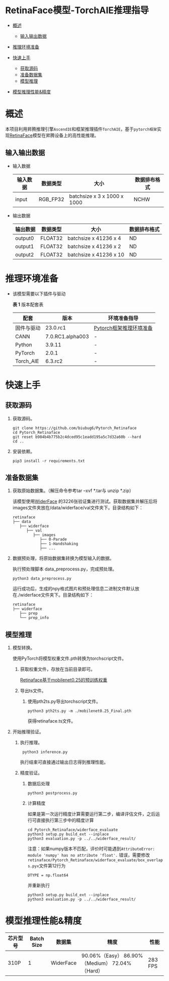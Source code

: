 # RetinaFace模型-TorchAIE推理指导

- [概述](#ZH-CN_TOPIC_0000001172161501)

    - [输入输出数据](#section540883920406)

- [推理环境准备](#ZH-CN_TOPIC_0000001126281702)

- [快速上手](#ZH-CN_TOPIC_0000001126281700)

  - [获取源码](#section4622531142816)
  - [准备数据集](#section183221994411)
  - [模型推理](#section741711594517)

- [模型推理性能&精度](#ZH-CN_TOPIC_0000001172201573)


# 概述<a name="ZH-CN_TOPIC_0000001172161501"></a>

本项目利用昇腾推理引擎`AscendIE`和框架推理插件`TorchAIE`，基于`pytorch框架`实现[RetinaFace](https://github.com/biubug6/Pytorch_Retinaface)模型在昇腾设备上的高性能推理。


## 输入输出数据<a name="section540883920406"></a>

- 输入数据

  | 输入数据 | 数据类型 | 大小                          | 数据排布格式 |
  | -------- |-----------------------------| ------------------------- | ------------ |
  | input    | RGB_FP32 | batchsize x 3 x 1000 x 1000 | NCHW         |


- 输出数据

  | 输出数据    | 数据类型  | 大小                     | 数据排布格式  |
  |---------|------------------------|----------|------------| 
  | output0 | FLOAT32 | batchsize x 41236 x 4  | ND         |
  | output1 | FLOAT32 | batchsize x 41236 x 2  | ND         |
  | output2 | FLOAT32 | batchsize x 41236 x 10 | ND         |


# 推理环境准备<a name="ZH-CN_TOPIC_0000001126281702"></a>

- 该模型需要以下插件与驱动 

  **表 1**  版本配套表

  | 配套                                                         | 版本      | 环境准备指导                                                 |
  |---------| ------- | ------------------------------------------------------------ |
  | 固件与驱动 | 23.0.rc1  | [Pytorch框架推理环境准备](https://www.hiascend.com/document/detail/zh/ModelZoo/pytorchframework/pies) |
  | CANN | 7.0.RC1.alpha003 | - |
  | Python | 3.9.11 | - |
  | PyTorch | 2.0.1 | - |
  | Torch_AIE | 6.3.rc2 | - |


# 快速上手<a name="ZH-CN_TOPIC_0000001126281700"></a>

## 获取源码<a name="section4622531142816"></a>
1. 获取源码。

   ```
   git clone https://github.com/biubug6/Pytorch_Retinaface
   cd Pytorch_Retinaface
   git reset b984b4b775b2c4dced95c1eadd195a5c7d32a60b --hard
   cd ..
   ```

2. 安装依赖。

   ```
   pip3 install -r requirements.txt
   ```

## 准备数据集<a name="section183221994411"></a>

1. 获取原始数据集。（解压命令参考tar –xvf  \*.tar与 unzip \*.zip）

   该模型使用[WiderFace](http://shuoyang1213.me/WIDERFACE/index.html)
   的3226张验证集进行测试。获取数据集并解压后将images文件夹放在/data/widerface/val文件夹下。目录结构如下：

   ```
   retinaface
   ├── data
      ├── widerface
         ├── val
            ├── images
               ├── 0-Parade
               ├── 1-Handshaking
               ├── ...
   ```

2. 数据预处理，将原始数据集转换为模型输入的数据。

   执行预处理脚本 data_preprocess.py，完成预处理。

   ```
   python3 data_preprocess.py
   ```

   运行成功后，生成的npy格式图片和预处理信息二进制文件默认放在./widerface文件夹下。目录结构如下：
      ```
   retinaface
      ├── widerface
         ├── prep
         └── prep_info
      ```


## 模型推理<a name="section741711594517"></a>

1. 模型转换。

   使用PyTorch将模型权重文件.pth转换为torchscript文件。

   1. 获取权重文件，存放在当前目录即可。

       [Retinaface基于mobilenet0.25的预训练权重](https://ascend-repo-modelzoo.obs.cn-east-2.myhuaweicloud.com/model/1_PyTorch_PTH/Retinaface/PTH/mobilenet0.25_Final.pth)

   2. 导出ts文件。

      1. 使用pth2ts.py导出torchscript文件。

         ```
         python3 pth2ts.py -m ./mobilenet0.25_Final.pth
         ```

         获得retinaface.ts文件。

2. 开始推理验证。

   1. 执行推理。

        ```
         python3 inference.py
        ```
      执行结束可直接通过输出日志得到推理性能。

   3. 精度验证。
      1. 数据后处理

         ```
         python3 postprocess.py
         ```

      2. 计算精度

         如果是第一次运行精度计算需要运行第二步，编译评估文件，之后运行可直接执行第三步中的精度计算
         ```
         cd Pytorch_Retinaface/widerface_evaluate
         python3 setup.py build_ext --inplace
         python3 evaluation.py -p ../../widerface_result/
         ```
         注意：如果numpy版本不匹配，评价时可能遇到`AttributeError: module 'numpy' has no attribute 'float'.`
         错误，需要修改`retinaface/Pytorch_Retinaface/widerface_evaluate/box_overlaps.pyx`文件第12行为
         ```
         DTYPE = np.float64
         ```
         并重新执行
         ```
         python3 setup.py build_ext --inplace
         python3 evaluation.py -p ../../widerface_result/
         ```


# 模型推理性能&精度<a name="ZH-CN_TOPIC_0000001172201573"></a>

| 芯片型号 | Batch Size   | 数据集 | 精度 | 性能 |
| --------- | ---------------- | ---------- | ---------- | --------------- |
| 310P | 1 | WiderFace | 90.06%（Easy） 86.90%（Medium） 72.04%（Hard） | 283 FPS |
